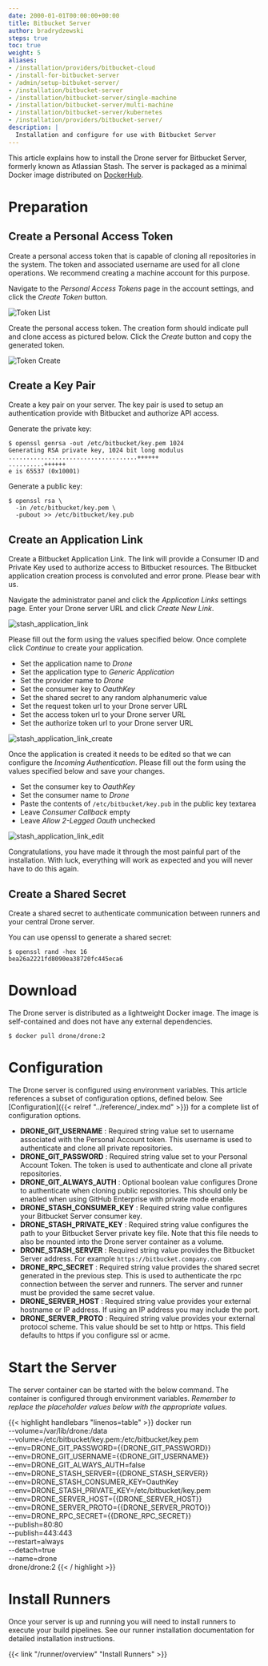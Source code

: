 ```yaml
---
date: 2000-01-01T00:00:00+00:00
title: Bitbucket Server
author: bradrydzewski
steps: true
toc: true
weight: 5
aliases:
- /installation/providers/bitbucket-cloud
- /install-for-bitbucket-server
- /admin/setup-bitbuket-server/
- /installation/bitbucket-server
- /installation/bitbucket-server/single-machine
- /installation/bitbucket-server/multi-machine
- /installation/bitbucket-server/kubernetes
- /installation/providers/bitbucket-server/
description: |
  Installation and configure for use with Bitbucket Server
---
```


This article explains how to install the Drone server for Bitbucket Server, formerly known as Atlassian Stash. The server is packaged as a minimal Docker image distributed on [DockerHub](https://hub.docker.com/r/drone/drone).

# Preparation

## Create a Personal Access Token

Create a personal access token that is capable of cloning all repositories in the system. The token and associated username are used for all clone operations. We recommend creating a machine account for this purpose.

Navigate to the _Personal Access Tokens_ page in the account settings, and click the _Create Token_ button.

![Token List](/screenshots/stash_token_list.png)

Create the personal access token. The creation form should indicate pull and clone access as pictured below. Click the _Create_ button and copy the generated token.

![Token Create](/screenshots/stash_token_create.png)

## Create a Key Pair

Create a key pair on your server. The key pair is used to setup an authentication provide with Bitbucket and authorize API access.

Generate the private key:

```
$ openssl genrsa -out /etc/bitbucket/key.pem 1024
Generating RSA private key, 1024 bit long modulus
....................................++++++
..........++++++
e is 65537 (0x10001)
```

Generate a public key:

```
$ openssl rsa \
  -in /etc/bitbucket/key.pem \
  -pubout >> /etc/bitbucket/key.pub
```

## Create an Application Link

Create a Bitbucket Application Link. The link will provide a Consumer ID and Private Key used to authorize access to Bitbucket resources. The Bitbucket application creation process is convoluted and error prone. Please bear with us.

Navigate the administrator panel and click the _Application Links_ settings page. Enter your Drone server URL and click _Create New Link_.

![stash_application_link](/screenshots/stash_application_link.png)

Please fill out the form using the values specified below. Once complete click _Continue_ to create your application.

* Set the application name to _Drone_
* Set the application type to _Generic Application_
* Set the provider name to _Drone_
* Set the consumer key to _OauthKey_
* Set the shared secret to any random alphanumeric value
* Set the request token url to your Drone server URL
* Set the access token url to your Drone server URL
* Set the authorize token url to your Drone server URL

![stash_application_link_create](/screenshots/stash_application_link_create.png)

Once the application is created it needs to be edited so that we can configure the _Incoming Authentication_. Please fill out the form using the values specified below and save your changes.

* Set the consumer key to _OauthKey_
* Set the consumer name to _Drone_
* Paste the contents of `/etc/bitbucket/key.pub` in the public key textarea
* Leave _Consumer Callback_ empty
* Leave _Allow 2-Legged Oauth_ unchecked

![stash_application_link_edit](/screenshots/stash_application_link_edit.png)

Congratulations, you have made it through the most painful part of the installation. With luck, everything will work as expected and you will never have to do this again.

## Create a Shared Secret
Create a shared secret to authenticate communication between runners and your central Drone server.

You can use openssl to generate a shared secret:

```
$ openssl rand -hex 16
bea26a2221fd8090ea38720fc445eca6
```

# Download

The Drone server is distributed as a lightweight Docker image. The image is self-contained and does not have any external dependencies.

```
$ docker pull drone/drone:2
```

# Configuration

The Drone server is configured using environment variables. This article references a subset of configuration options, defined below. See [Configuration]({{< relref "../reference/_index.md" >}}) for a complete list of configuration options.

* __DRONE_GIT_USERNAME__
  : Required string value set to username associated with the Personal Account token. This username is used to authenticate and clone all private repositories.
* __DRONE_GIT_PASSWORD__
  : Required string value set to your Personal Account Token. The token is used to authenticate and clone all private repositories.
* __DRONE_GIT_ALWAYS_AUTH__
  : Optional boolean value configures Drone to authenticate when cloning public repositories. This should only be enabled when using GitHub Enterprise with private mode enable.
* __DRONE_STASH_CONSUMER_KEY__
  : Required string value configures your Bitbucket Server consumer key.
* __DRONE_STASH_PRIVATE_KEY__
  : Required string value configures the path to your Bitbucket Server private key file. Note that this file needs to also be mounted into the Drone server container as a volume.
* __DRONE_STASH_SERVER__
  : Required string value provides the Bitbucket Server address. For example `https://bitbucket.company.com`
* __DRONE_RPC_SECRET__
  : Required string value provides the shared secret generated in the previous step. This is used to authenticate the rpc connection between the server and runners. The server and runner must be provided the same secret value.
* __DRONE_SERVER_HOST__
  : Required string value provides your external hostname or IP address. If using an IP address you may include the port.
* __DRONE_SERVER_PROTO__
  : Required string value provides your external protocol scheme. This value should be set to http or https. This field defaults to https if you configure ssl or acme.

# Start the Server

The server container can be started with the below command. The container is configured through environment variables. _Remember to replace the placeholder values below with the appropriate values._

{{< highlight handlebars "linenos=table" >}}
docker run \
  --volume=/var/lib/drone:/data \
  --volume=/etc/bitbucket/key.pem:/etc/bitbucket/key.pem \
  --env=DRONE_GIT_PASSWORD={{DRONE_GIT_PASSWORD}} \
  --env=DRONE_GIT_USERNAME={{DRONE_GIT_USERNAME}} \
  --env=DRONE_GIT_ALWAYS_AUTH=false \
  --env=DRONE_STASH_SERVER={{DRONE_STASH_SERVER}} \
  --env=DRONE_STASH_CONSUMER_KEY=OauthKey \
  --env=DRONE_STASH_PRIVATE_KEY=/etc/bitbucket/key.pem \
  --env=DRONE_SERVER_HOST={{DRONE_SERVER_HOST}} \
  --env=DRONE_SERVER_PROTO={{DRONE_SERVER_PROTO}} \
  --env=DRONE_RPC_SECRET={{DRONE_RPC_SECRET}} \
  --publish=80:80 \
  --publish=443:443 \
  --restart=always \
  --detach=true \
  --name=drone \
  drone/drone:2
{{< / highlight >}}

# Install Runners

Once your server is up and running you will need to install runners to execute your build pipelines. See our runner installation documentation for detailed installation instructions. 

{{< link "/runner/overview" "Install Runners" >}}
